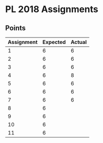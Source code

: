 PL 2018 Assignments
===================

Points
------

| Assignment | Expected | Actual |
|------------|----------|--------|
|          1 |        6 |      6 |
|          2 |        6 |      6 |
|          3 |        6 |      6 |
|          4 |        6 |      8 |
|          5 |        6 |      6 |
|          6 |        6 |      6 |
|          7 |        6 |      6 |
|          8 |        6 |        |
|          9 |        6 |        |
|         10 |        6 |        |
|         11 |        6 |        |


